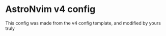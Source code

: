 # AstroNvim v4 config

This config was made from the v4 config template, and modified by yours truly

